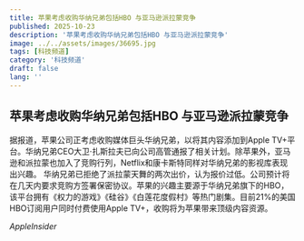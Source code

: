 ```yaml
---
title: 苹果考虑收购华纳兄弟包括HBO 与亚马逊派拉蒙竞争
published: 2025-10-23
description: '苹果考虑收购华纳兄弟包括HBO 与亚马逊派拉蒙竞争'
image: ../../assets/images/36695.jpg
tags: [科技频道]
category: '科技频道'
draft: false
lang: ''
---
```


## 苹果考虑收购华纳兄弟包括HBO 与亚马逊派拉蒙竞争

据报道，苹果公司正考虑收购媒体巨头华纳兄弟，以将其内容添加到Apple TV+平台。华纳兄弟CEO大卫·扎斯拉夫已向公司高管通报了相关计划。除苹果外，亚马逊和派拉蒙也加入了竞购行列，Netflix和康卡斯特同样对华纳兄弟的影视库表现出兴趣。
华纳兄弟已拒绝了派拉蒙天舞的两次出价，认为报价过低。公司预计将在几天内要求竞购方签署保密协议。苹果的兴趣主要源于华纳兄弟旗下的HBO，该平台拥有《权力的游戏》《硅谷》《白莲花度假村》等热门剧集。目前21%的美国HBO订阅用户同时付费使用Apple TV+，收购将为苹果带来顶级内容资源。

*AppleInsider*
